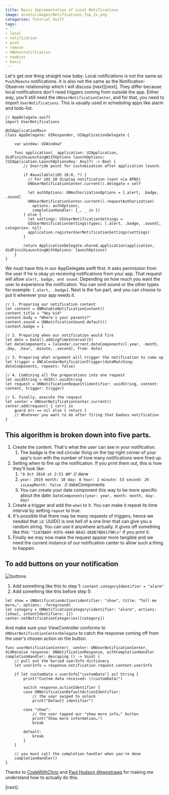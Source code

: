```yaml
---
title: Basic Implementation of Local Notifications
image: assets/images/Notifications_Top_2x.png
categories: Tutorial Swift
tags:
- ''
- local
- notification
- push
- remote
- UNUsernotification
- newbies
- basic
---
```


Let's get one thing straight now baby. Local notifications is not the same as `Push`/`Remote` notifications. It is also not the same as the Notification-Observer relationship which I will discuss [next][next]. They differ because local notifications don't need triggers coming from outside the app. Either way, you'll still need the `UNUserNotificationCenter`, and for that, you need to import `UserNotifications`. This is usually used in scheduling apps like alarm and todo-list.

```
// AppDelegate.swift
import UserNotifications

@UIApplicationMain
class AppDelegate: UIResponder, UIApplicationDelegate {

    var window: UIWindow?

    func application(_ application: UIApplication, didFinishLaunchingWithOptions launchOptions: [UIApplication.LaunchOptionsKey: Any]?) -> Bool {
        // Override point for customization after application launch.
        
        if #available(iOS 10.0, *) {
          // For iOS 10 display notification (sent via APNS)
          UNUserNotificationCenter.current().delegate = self

          let authOptions: UNAuthorizationOptions = [.alert, .badge, .sound]
          UNUserNotificationCenter.current().requestAuthorization(
            options: authOptions,
            completionHandler: {_, _ in })
        } else {
          let settings: UIUserNotificationSettings =
          UIUserNotificationSettings(types: [.alert, .badge, .sound], categories: nil)
          application.registerUserNotificationSettings(settings)
        }
				
        return ApplicationDelegate.shared.application(application, didFinishLaunchingWithOptions: launchOptions)
    }
}
```

We must have this in our AppDelegate.swift first. It asks permission from the user if he is okay yo receiving notifications from your app. That request will allow `alert, badge, and sound`. Depending on how much you want the user to experience the notification. You can omit sound or the other types for example: `[.alert, .badge]`. Next is the fun part, and you can choose to put it wherever your app needs it.

```
// 1. Preparing our notification content
let content = UNMutableNotificationContent()
content.title = "Hey kid"
content.body = "Where's your parents?"
content.sound = UNNotificationSound.default()
content.badge = 1

// 2. Preparing when our notification would fire
let date = Date().addingTimeInterval(5)
let dateComponents = Calendar.current.dateComponents([.year, .month, .day, .hour, .minute, .second], from: date)

// 3. Preparing what argument will trigger the notification to come up
let trigger = UNCalendarNotificationTrigger(dateMatching: dateComponents, repeats: false)

// 4. Combining all the preparations into one request
let uuidString = UUID().uuidString
let request = UNNotificationRequest(identifier: uuidString, content: content, trigger: trigger)

// 5. Finally, execute the request
let center = UNUserNotificationCenter.current()
center.add(request) { (err) in
    guard err == nil else { return }
    // Whatever you want to do after firing that badass notification
}
```

## This algorithm is broken down into five parts.
1. Create the content. That's what the user can see in your notification.
	1. The badge is the red circular thing on the top right corner of your app's icon with the number of how many notifications were fired up. 
2. Setting when to fire up the notification. If you print them out, this is how they'll look like:
	1. `"8 Oct 2019 at 2:53 AM"` // darw
	2. `year: 2019 month: 10 day: 8 hour: 2 minute: 53 second: 26 isLeapMonth: false ` // dateComponents
	3. You can create your date component this way to be more specific about the date: `DateComponents(year: year, month: month, day: day)`
3. Create a trigger and add the `when` to it. You can make it repeat its time interval by setting `repeat` to true.
4. It's possible that there may be many requests of triggers, hence we needed that `id`. UUID() is one hell of a one liner that can give you a random string. You can use it anywhere actually. It gives off something like this: `"31A7BADF-93F8-40A0-B642-DEDE7BD6179B\n"` if you print it.
5. Finally we may now make the request appear more tangible and we need the current instance of our notification center to allow such a thing to happen. 

## To add buttons on your notification
![buttons](https://www.appboy.com/blog/wp-content/uploads/2017/05/Push-Action-Buttons-Example-4-300x169.png)

1. Add something like this to step 1: `content.categoryIdentifier = "alarm"`
2. Add something like this before step 5:
```
let show = UNNotificationAction(identifier: "show", title: "Tell me more…", options: .foreground)
let category = UNNotificationCategory(identifier: "alarm", actions: [show], intentIdentifiers: [])
center.setNotificationCategories([category])
```

And make sure your ViewController conforms to `UNUserNotificationCenterDelegate` to catch the response coming off from the user's chosen action on the button.

```
func userNotificationCenter(_ center: UNUserNotificationCenter, didReceive response: UNNotificationResponse, withCompletionHandler completionHandler: @escaping () -> Void) {
    // pull out the buried userInfo dictionary
    let userInfo = response.notification.request.content.userInfo

    if let customData = userInfo["customData"] as? String {
        print("Custom data received: \(customData)")

        switch response.actionIdentifier {
        case UNNotificationDefaultActionIdentifier:
            // the user swiped to unlock
            print("Default identifier")

        case "show":
            // the user tapped our "show more info…" button
            print("Show more information…")
            break

        default:
            break
        }
    }

    // you must call the completion handler when you're done
    completionHandler()
}
```

Thanks to [CodeWithChris][chris] and [Paul Hudson @twostraws][paul] for making me understand how to actually do this.

[chris]: https://www.youtube.com/watch?v=JuqQUP0pnZY
[paul]: https://www.hackingwithswift.com/example-code/system/how-to-set-local-alerts-using-unnotificationcenter
[next]:
